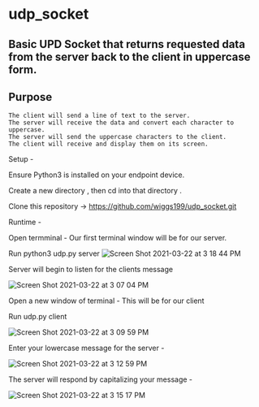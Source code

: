 # udp_socket

## Basic UPD Socket that returns requested data from the server back to the client in uppercase form.  

## Purpose

    The client will send a line of text to the server.
    The server will receive the data and convert each character to uppercase.
    The server will send the uppercase characters to the client.
    The client will receive and display them on its screen.

Setup - 

Ensure Python3 is installed on your endpoint device. 

Create a new directory , then cd into that directory .

Clone this repository -> https://github.com/wiggs199/udp_socket.git 

Runtime -

Open termminal - Our first terminal window will be for our server. 

Run python3 udp.py server 
![Screen Shot 2021-03-22 at 3 18 44 PM](https://user-images.githubusercontent.com/46654803/112046028-e5c4e580-8b21-11eb-991a-f06b463e8aa5.png)

Server will begin to listen for the clients message 

![Screen Shot 2021-03-22 at 3 07 04 PM](https://user-images.githubusercontent.com/46654803/112044495-46ebb980-8b20-11eb-8941-b7a582999036.png)

Open a new window of terminal - This will be for our client 

Run udp.py client

![Screen Shot 2021-03-22 at 3 09 59 PM](https://user-images.githubusercontent.com/46654803/112044950-acd84100-8b20-11eb-9dbf-77391ddf4be0.png)

Enter your lowercase message for the server - 

![Screen Shot 2021-03-22 at 3 12 59 PM](https://user-images.githubusercontent.com/46654803/112045319-18baa980-8b21-11eb-82a6-7d21138f1c4a.png)

The server will respond by capitalizing your message - 

![Screen Shot 2021-03-22 at 3 15 17 PM](https://user-images.githubusercontent.com/46654803/112045603-6afbca80-8b21-11eb-803b-ed6fdbf8c1de.png)




